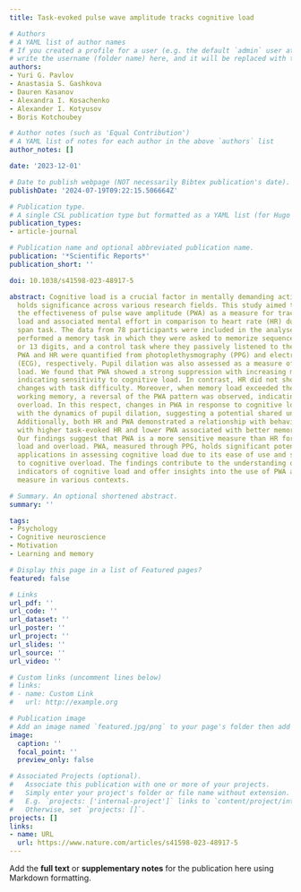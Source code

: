 ```yaml
---
title: Task-evoked pulse wave amplitude tracks cognitive load

# Authors
# A YAML list of author names
# If you created a profile for a user (e.g. the default `admin` user at `content/authors/admin/`), 
# write the username (folder name) here, and it will be replaced with their full name and linked to their profile.
authors:
- Yuri G. Pavlov
- Anastasia S. Gashkova
- Dauren Kasanov
- Alexandra I. Kosachenko
- Alexander I. Kotyusov
- Boris Kotchoubey

# Author notes (such as 'Equal Contribution')
# A YAML list of notes for each author in the above `authors` list
author_notes: []

date: '2023-12-01'

# Date to publish webpage (NOT necessarily Bibtex publication's date).
publishDate: '2024-07-19T09:22:15.506664Z'

# Publication type.
# A single CSL publication type but formatted as a YAML list (for Hugo requirements).
publication_types:
- article-journal

# Publication name and optional abbreviated publication name.
publication: '*Scientific Reports*'
publication_short: ''

doi: 10.1038/s41598-023-48917-5

abstract: Cognitive load is a crucial factor in mentally demanding activities and
  holds significance across various research fields. This study aimed to investigate
  the effectiveness of pulse wave amplitude (PWA) as a measure for tracking cognitive
  load and associated mental effort in comparison to heart rate (HR) during a digit
  span task. The data from 78 participants were included in the analyses. Participants
  performed a memory task in which they were asked to memorize sequences of 5, 9,
  or 13 digits, and a control task where they passively listened to the sequences.
  PWA and HR were quantified from photoplethysmography (PPG) and electrocardiography
  (ECG), respectively. Pupil dilation was also assessed as a measure of cognitive
  load. We found that PWA showed a strong suppression with increasing memory load,
  indicating sensitivity to cognitive load. In contrast, HR did not show significant
  changes with task difficulty. Moreover, when memory load exceeded the capacity of
  working memory, a reversal of the PWA pattern was observed, indicating cognitive
  overload. In this respect, changes in PWA in response to cognitive load correlated
  with the dynamics of pupil dilation, suggesting a potential shared underlying mechanism.
  Additionally, both HR and PWA demonstrated a relationship with behavioral performance,
  with higher task-evoked HR and lower PWA associated with better memory performance.
  Our findings suggest that PWA is a more sensitive measure than HR for tracking cognitive
  load and overload. PWA, measured through PPG, holds significant potential for practical
  applications in assessing cognitive load due to its ease of use and sensitivity
  to cognitive overload. The findings contribute to the understanding of psychophysiological
  indicators of cognitive load and offer insights into the use of PWA as a non-invasive
  measure in various contexts.

# Summary. An optional shortened abstract.
summary: ''

tags:
- Psychology
- Cognitive neuroscience
- Motivation
- Learning and memory

# Display this page in a list of Featured pages?
featured: false

# Links
url_pdf: ''
url_code: ''
url_dataset: ''
url_poster: ''
url_project: ''
url_slides: ''
url_source: ''
url_video: ''

# Custom links (uncomment lines below)
# links:
# - name: Custom Link
#   url: http://example.org

# Publication image
# Add an image named `featured.jpg/png` to your page's folder then add a caption below.
image:
  caption: ''
  focal_point: ''
  preview_only: false

# Associated Projects (optional).
#   Associate this publication with one or more of your projects.
#   Simply enter your project's folder or file name without extension.
#   E.g. `projects: ['internal-project']` links to `content/project/internal-project/index.md`.
#   Otherwise, set `projects: []`.
projects: []
links:
- name: URL
  url: https://www.nature.com/articles/s41598-023-48917-5
---
```


Add the **full text** or **supplementary notes** for the publication here using Markdown formatting.
